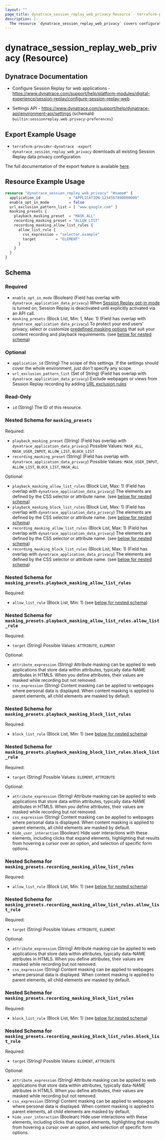```yaml
---
layout: ""
page_title: dynatrace_session_replay_web_privacy Resource - terraform-provider-dynatrace"
description: |-
  The resource `dynatrace_session_replay_web_privacy` covers configuration for Session Replay data privacy
---
```


# dynatrace_session_replay_web_privacy (Resource)

## Dynatrace Documentation

- Configure Session Replay for web applications - https://www.dynatrace.com/support/help/platform-modules/digital-experience/session-replay/configure-session-replay-web

- Settings API - https://www.dynatrace.com/support/help/dynatrace-api/environment-api/settings (schemaId: `builtin:sessionreplay.web.privacy-preferences`)

## Export Example Usage

- `terraform-provider-dynatrace -export dynatrace_session_replay_web_privacy` downloads all existing Session Replay data privacy configuration

The full documentation of the export feature is available [here](https://registry.terraform.io/providers/dynatrace-oss/dynatrace/latest/docs/guides/export-v2).

## Resource Example Usage

```terraform
resource "dynatrace_session_replay_web_privacy" "#name#" {
  application_id             = "APPLICATION-1234567890000000"
  enable_opt_in_mode         = false
  url_exclusion_pattern_list = [ "www.google.com" ]
  masking_presets {
    playback_masking_preset  = "MASK_ALL"
    recording_masking_preset = "ALLOW_LIST"
    recording_masking_allow_list_rules {
      allow_list_rule {
        css_expression = "selector.example"
        target         = "ELEMENT"
      }
    }
  }
}
```

<!-- schema generated by tfplugindocs -->
## Schema

### Required

- `enable_opt_in_mode` (Boolean) (Field has overlap with `dynatrace_application_data_privacy`) When [Session Replay opt-in mode](https://dt-url.net/sr-opt-in-mode) is turned on, Session Replay is deactivated until explicitly activated via an API call.
- `masking_presets` (Block List, Min: 1, Max: 1) (Field has overlap with `dynatrace_application_data_privacy`) To protect your end users' privacy, select or customize [predefined masking options](https://dt-url.net/sr-masking-preset-options) that suit your content recording and playback requirements. (see [below for nested schema](#nestedblock--masking_presets))

### Optional

- `application_id` (String) The scope of this settings. If the settings should cover the whole environment, just don't specify any scope.
- `url_exclusion_pattern_list` (Set of String) (Field has overlap with `dynatrace_application_data_privacy`) Exclude webpages or views from Session Replay recording by adding [URL exclusion rules](https://dt-url.net/sr-url-exclusion)

### Read-Only

- `id` (String) The ID of this resource.

<a id="nestedblock--masking_presets"></a>
### Nested Schema for `masking_presets`

Required:

- `playback_masking_preset` (String) (Field has overlap with `dynatrace_application_data_privacy`) Possible Values: `MASK_ALL`, `MASK_USER_INPUT`, `ALLOW_LIST`, `BLOCK_LIST`
- `recording_masking_preset` (String) (Field has overlap with `dynatrace_application_data_privacy`) Possible Values: `MASK_USER_INPUT`, `ALLOW_LIST`, `BLOCK_LIST`, `MASK_ALL`

Optional:

- `playback_masking_allow_list_rules` (Block List, Max: 1) (Field has overlap with `dynatrace_application_data_privacy`) The elements are defined by the CSS selector or attribute name. (see [below for nested schema](#nestedblock--masking_presets--playback_masking_allow_list_rules))
- `playback_masking_block_list_rules` (Block List, Max: 1) (Field has overlap with `dynatrace_application_data_privacy`) The elements are defined by the CSS selector or attribute name. (see [below for nested schema](#nestedblock--masking_presets--playback_masking_block_list_rules))
- `recording_masking_allow_list_rules` (Block List, Max: 1) (Field has overlap with `dynatrace_application_data_privacy`) The elements are defined by the CSS selector or attribute name. (see [below for nested schema](#nestedblock--masking_presets--recording_masking_allow_list_rules))
- `recording_masking_block_list_rules` (Block List, Max: 1) (Field has overlap with `dynatrace_application_data_privacy`) The elements are defined by the CSS selector or attribute name. (see [below for nested schema](#nestedblock--masking_presets--recording_masking_block_list_rules))

<a id="nestedblock--masking_presets--playback_masking_allow_list_rules"></a>
### Nested Schema for `masking_presets.playback_masking_allow_list_rules`

Required:

- `allow_list_rule` (Block List, Min: 1) (see [below for nested schema](#nestedblock--masking_presets--playback_masking_allow_list_rules--allow_list_rule))

<a id="nestedblock--masking_presets--playback_masking_allow_list_rules--allow_list_rule"></a>
### Nested Schema for `masking_presets.playback_masking_allow_list_rules.allow_list_rule`

Required:

- `target` (String) Possible Values: `ATTRIBUTE`, `ELEMENT`

Optional:

- `attribute_expression` (String) Attribute masking can be applied to web applications that store data within attributes, typically data-NAME attributes in HTML5. When you define attributes, their values are masked while recording but not removed.
- `css_expression` (String) Content masking can be applied to webpages where personal data is displayed. When content masking is applied to parent elements, all child elements are masked by default.



<a id="nestedblock--masking_presets--playback_masking_block_list_rules"></a>
### Nested Schema for `masking_presets.playback_masking_block_list_rules`

Required:

- `block_list_rule` (Block List, Min: 1) (see [below for nested schema](#nestedblock--masking_presets--playback_masking_block_list_rules--block_list_rule))

<a id="nestedblock--masking_presets--playback_masking_block_list_rules--block_list_rule"></a>
### Nested Schema for `masking_presets.playback_masking_block_list_rules.block_list_rule`

Required:

- `target` (String) Possible Values: `ELEMENT`, `ATTRIBUTE`

Optional:

- `attribute_expression` (String) Attribute masking can be applied to web applications that store data within attributes, typically data-NAME attributes in HTML5. When you define attributes, their values are masked while recording but not removed.
- `css_expression` (String) Content masking can be applied to webpages where personal data is displayed. When content masking is applied to parent elements, all child elements are masked by default.
- `hide_user_interaction` (Boolean) Hide user interactions with these elements, including clicks that expand elements, highlighting that results from hovering a cursor over an option, and selection of specific form options.



<a id="nestedblock--masking_presets--recording_masking_allow_list_rules"></a>
### Nested Schema for `masking_presets.recording_masking_allow_list_rules`

Required:

- `allow_list_rule` (Block List, Min: 1) (see [below for nested schema](#nestedblock--masking_presets--recording_masking_allow_list_rules--allow_list_rule))

<a id="nestedblock--masking_presets--recording_masking_allow_list_rules--allow_list_rule"></a>
### Nested Schema for `masking_presets.recording_masking_allow_list_rules.allow_list_rule`

Required:

- `target` (String) Possible Values: `ATTRIBUTE`, `ELEMENT`

Optional:

- `attribute_expression` (String) Attribute masking can be applied to web applications that store data within attributes, typically data-NAME attributes in HTML5. When you define attributes, their values are masked while recording but not removed.
- `css_expression` (String) Content masking can be applied to webpages where personal data is displayed. When content masking is applied to parent elements, all child elements are masked by default.



<a id="nestedblock--masking_presets--recording_masking_block_list_rules"></a>
### Nested Schema for `masking_presets.recording_masking_block_list_rules`

Required:

- `block_list_rule` (Block List, Min: 1) (see [below for nested schema](#nestedblock--masking_presets--recording_masking_block_list_rules--block_list_rule))

<a id="nestedblock--masking_presets--recording_masking_block_list_rules--block_list_rule"></a>
### Nested Schema for `masking_presets.recording_masking_block_list_rules.block_list_rule`

Required:

- `target` (String) Possible Values: `ELEMENT`, `ATTRIBUTE`

Optional:

- `attribute_expression` (String) Attribute masking can be applied to web applications that store data within attributes, typically data-NAME attributes in HTML5. When you define attributes, their values are masked while recording but not removed.
- `css_expression` (String) Content masking can be applied to webpages where personal data is displayed. When content masking is applied to parent elements, all child elements are masked by default.
- `hide_user_interaction` (Boolean) Hide user interactions with these elements, including clicks that expand elements, highlighting that results from hovering a cursor over an option, and selection of specific form options.
 